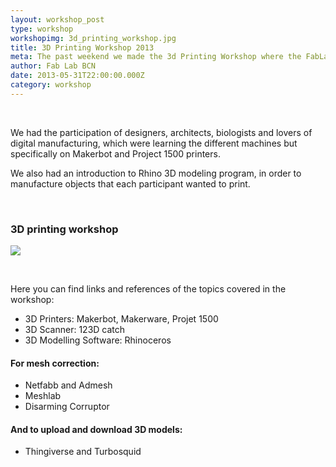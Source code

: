 ```yaml
---
layout: workshop_post
type: workshop
workshopimg: 3d_printing_workshop.jpg
title: 3D Printing Workshop 2013
meta: The past weekend we made the 3d Printing Workshop where the FabLab Barcelona opened its doors to people who wanted to approach this fascinating world.
author: Fab Lab BCN
date: 2013-05-31T22:00:00.000Z
category: workshop
---
```


&nbsp;

We had the participation of designers, architects, biologists and lovers of digital manufacturing, which were learning the different machines but specifically on Makerbot and Project 1500 printers.

We also had an introduction to Rhino 3D modeling program, in order to manufacture objects that each participant wanted to print.

&nbsp;

### 3D printing workshop

<img src="{{site.baseurl}}{{ site.url }}/img/projects/open_source_beehives/4.jpg">

&nbsp;

Here you can find links and references of the topics covered in the workshop:

* 3D Printers: Makerbot, Makerware, Projet 1500
* 3D Scanner: 123D catch
* 3D Modelling Software: Rhinoceros


#### For mesh correction:

* Netfabb and Admesh
* Meshlab
* Disarming Corruptor


#### And to upload and download 3D models:

* Thingiverse and Turbosquid